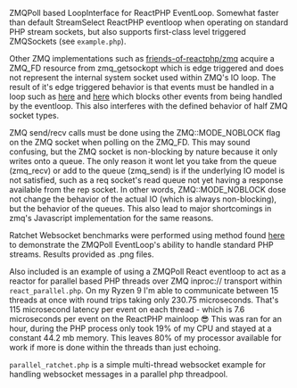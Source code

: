 ZMQPoll based LoopInterface for ReactPHP EventLoop. Somewhat faster than default StreamSelect ReactPHP eventloop when operating on standard PHP stream sockets, but also supports first-class level triggered ZMQSockets (see `example.php`). 

Other ZMQ implementations such as [friends-of-reactphp/zmq](https://github.com/friends-of-reactphp/zmq) acquire a ZMQ_FD resource from zmq_getsockopt which is edge triggered and does not represent the internal system socket used within ZMQ's IO loop. The result of it's edge triggered behavior is that events must be handled in a loop such as [here](https://github.com/friends-of-reactphp/zmq/blob/13dec0bd2397adcc5d6aa54c8d7f0982fba66f39/src/Buffer.php#L90-L110) and [here](https://github.com/friends-of-reactphp/zmq/blob/13dec0bd2397adcc5d6aa54c8d7f0982fba66f39/src/SocketWrapper.php#L63-L81) which blocks other events from being handled by the eventloop. This also interferes with the defined behavior of half ZMQ socket types. 

ZMQ send/recv calls must be done using the ZMQ::MODE_NOBLOCK flag on the ZMQ socket when polling on the ZMQ_FD. This may sound confusing, but the ZMQ socket is non-blocking by nature because it only writes onto a queue. The only reason it wont let you take from the queue (zmq_recv) or add to the queue (zmq_send) is if the underlying IO model is not satisfied, such as a req socket's read queue not yet having a response available from the rep socket. In other words, ZMQ::MODE_NOBLOCK dose not change the behavior of the actual IO (which is always non-blocking), but the behavior of the queues. This also lead to major shortcomings in zmq's Javascript implementation for the same reasons.

Ratchet Websocket benchmarks were performed using method found [here](https://github.com/matttomasetti/PHP-Ratchet_Websocket-Benchmark-Server) to demonstrate the ZMQPoll EventLoop's ability to handle standard PHP streams. Results provided as .png files.

Also included is an example of using a ZMQPoll React eventloop to act as a reactor for parallel based PHP threads over ZMQ inproc:// transport within `react_parallel.php`. On my Ryzen 9 I'm able to communicate between 15 threads at once with round trips taking only 230.75 microseconds. That's 115 microsecond latency per event on each thread - which is 7.6 microseconds per event on the ReactPHP mainloop 😎 This was ran for an hour, during the PHP process only took 19% of my CPU and stayed at a constant 44.2 mb memory. This leaves 80% of my processor available for work if more is done within the threads than just echoing.

`parallel_ratchet.php` is a simple multi-thread websocket example for handling websocket messages in a parallel php threadpool.
